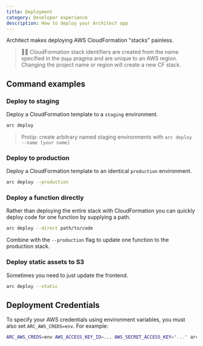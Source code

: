 ```yaml
---
title: Deployment
category: Developer experience
description: How to deploy your Architect app
---
```


Architect makes deploying AWS CloudFormation "stacks" painless.

> 🧑‍🏫  CloudFormation stack identifiers are created from the name specified in the `@app` pragma and are unique to an AWS region. Changing the project name or region will create a new CF stack.

## Command examples

### Deploy to staging

Deploy a CloudFormation template to a `staging` environment.

```bash
arc deploy
```

> Protip: create arbitrary named staging environments with `arc deploy --name [your name]`

### Deploy to production

Deploy a CloudFormation template to an identical `production` environment.

```bash
arc deploy --production
```

### Deploy a function directly

Rather than deploying the entire stack with CloudFormation you can quickly deploy code for one function by supplying a path.

```bash
arc deploy --direct path/to/code
```

Combine with the `--production` flag to update one function to the production stack.

### Deploy static assets to S3

Sometimes you need to just update the frontend.

```bash
arc deploy --static
```

## Deployment Credentials

To specify your AWS credentials using environment variables, you must also set `ARC_AWS_CREDS=env`. For example:

```bash
ARC_AWS_CREDS=env AWS_ACCESS_KEY_ID=... AWS_SECRET_ACCESS_KEY="..." arc deploy --production
```
